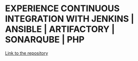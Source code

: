 # EXPERIENCE CONTINUOUS INTEGRATION WITH JENKINS | ANSIBLE | ARTIFACTORY | SONARQUBE | PHP

[Link to the repository](https://github.com/fola2022/Ansible-Config-mgt/tree/main/roles)
